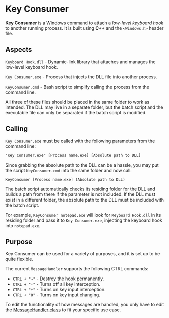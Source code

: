 # Key Consumer
**Key Consumer** is a Windows command to attach a *low-level keyboard hook* to another running process. 
It is built using **C++** and the `<Windows.h>` header file.

## Aspects
`Keyboard Hook.dll` - Dynamic-link library that attaches and manages the low-level keyboard hook.

`Key Consumer.exe` - Process that injects the DLL file into another process.

`KeyConsumer.cmd` - Bash script to simplify calling the process from the command line.

All three of these files should be placed in the same folder to work as intended. The DLL may live in a separate folder, but the batch script and the executable file can only be separated if the batch script is modified.

## Calling
`Key Consumer.exe` must be called with the following parameters from the command line:
```
"Key Consumer.exe" [Process name.exe] [Absolute path to DLL]
```
Since grabbing the absolute path to the DLL can be a hassle, you may put the script `KeyConsumer.cmd` into the same folder and now call:
```
KeyConsumer [Process name.exe] (Absolute path to DLL)
```
The batch script automatically checks its residing folder for the DLL and builds a path from there if the parameter is not included.
If the DLL must exist in a different folder, the absolute path to the DLL must be included with the batch script.

For example, `KeyConsumer notepad.exe` will look for `Keyboard Hook.dll` in its residing folder and pass it to `Key Consumer.exe`, injecting the keyboard hook into `notepad.exe`.

## Purpose
Key Consumer can be used for a variety of purposes, and it is set up to be quite flexible. 

The current `MessageHandler` supports the following CTRL commands:
* `CTRL + "~"` - Destroy the hook permanently.
* `CTRL + "-"` - Turns off all key interception.
* `CTRL + "+"` - Turns on key input interception.
* `CTRL + "0"` - Turns on key input changing.

To edit the functionality of how messages are handled, you only have to edit the [MessageHandler class](https://github.com/jackson-nestelroad/key-consumer/blob/master/Keyboard%20Hook/Header/MessageHandler.h) to fit your specific use case.
